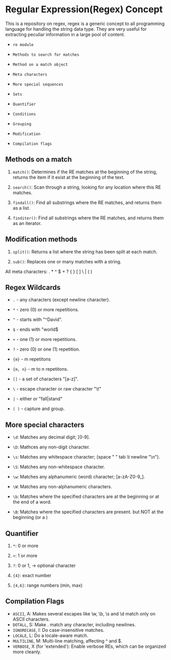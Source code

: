 # Regular Expression(Regex) Concept

This is a repository on regex, regex is a generic concept to all programming language for handling the string data type. They are very useful for extracting peculiar information in a large pool of content.

* `re module`

* `Methods to search for matches`

* `Method on a match object`

* `Meta characters`

* `More special sequences`

* `Sets`

* `Quantifier`

* `Conditions`  

* `Grouping`

* `Modification`

* `Compilation flags`

## Methods on a match

1. `match()`: Determines if the RE matches at the beginning of the string, returns the item if it exist at the beginning of the text.

2. `search()`: Scan through a string, looking for any location where this RE matches.

3. `findall()`: Find all substrings where the RE matches, and returns them as a list.

4. `finditer()`: Find all substrings where the RE matches, and returns them as an iterator.

## Modification methods

1. `split()`: Returns a list where the string has been split at each match.

2. `sub()`: Replaces one or many matches with a string.

All meta characters: . * ^ $ + ? { } [ ] \ | ( )

## Regex Wildcards

* `.` - any characters (except newline character).

* `*` - zero (0) or more repetitions.

* `^` - starts with "^David".

* `$` - ends with "world$

* `+` - one (1) or more repetitions.

* `?` - zero (0) or one (1) repetition.

* `{m}` - m repetitons

* `{m, n}` - m to n repetitons.

* `[]` - a set of characters "[a-z]".

* `\` - escape character or raw character "\\t"

* `|` - either or "fall|stand"

* `( )` - capture and group.

## More special characters

* `\d`: Matches any decimal digit; [0-9].

* `\D`: Mathces any non-digit character.

* `\s`: Matches any whitespace character; (space " " tab \t newline "\n").

* `\S`: Matches any non-whitespace character.

* `\w`: Matches any alphanumeric (word) character; [a-zA-Z0-9_].

* `\W`: Matches any non-alphanumeric characters.

* `\b`: Matches where the specified characters are at the beginning or at the end of a word.

* `\B`: Matches where the specified characters are present. but NOT at the beginning (or a )

## Quantifier

1. `*`: 0 or more

2. `+`: 1 or more

3. `?`: 0 or 1, -> optional character

4. `{4}`: exact number

5. `{4,6}`: range numbers (min, max)

## Compilation Flags

* `ASCII`, A: Makes several escapes like \w, \b, \s and \d match only on ASCII characters.
* `DOTALL`, S: Make . match any character, including newlines.
* `IGNORECASE`, I: Do case-insensitive matches.
* `LOCALE`, L: Do a locale-aware match.
* `MULTILINE`, M: Multi-line matching, affecting ^ and $.
* `VERBOSE`, X (for 'extended'): Enable verbose REs, which can be organized more cleanly.
